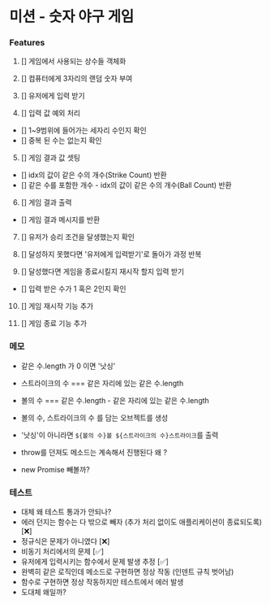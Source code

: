 # 미션 - 숫자 야구 게임

### Features

1. [] 게임에서 사용되는 상수들 객체화

2. [] 컴퓨터에게 3자리의 랜덤 숫자 부여

3. [] 유저에게 입력 받기

4. [] 입력 값 예외 처리

- [] 1~9범위에 들어가는 세자리 수인지 확인
- [] 중복 된 수는 없는지 확인

5. [] 게임 결과 값 셋팅

- [] idx의 값이 같은 수의 개수(Strike Count) 반환
- [] 같은 수를 포함한 개수 - idx의 값이 같은 수의 개수(Ball Count) 반환

6. [] 게임 결과 출력

- [] 게임 결과 메시지를 반환

7. [] 유저가 승리 조건을 달생했는지 확인

8. [] 달성하지 못했다면 '유저에게 입력받기'로 돌아가 과정 반복

9. [] 달성했다면 게임을 종료시킬지 재시작 할지 입력 받기

- [] 입력 받은 수가 1 혹은 2인지 확인

10. [] 게임 재시작 기능 추가

11. [] 게임 종료 기능 추가

### 메모

- 같은 수.length 가 0 이면 '낫싱'
- 스트라이크의 수 === 같은 자리에 있는 같은 수.length
- 볼의 수 === 같은 수.length - 같은 자리에 있는 같은 수.length

- 볼의 수, 스트라이크의 수 를 담는 오브젝트를 생성
- '낫싱'이 아니라면 `${볼의 수}볼 ${스트라이크의 수}스트라이크`를 출력
- throw를 던져도 메소드는 계속해서 진행된다 왜 ?
- new Promise 빼볼까?

### 테스트

- 대체 왜 테스트 통과가 안되나?
- 에러 던지는 함수는 다 밖으로 빼자 (추가 처리 없이도 애플리케이션이 종료되도록) [❌]
- 정규식은 문제가 아니였다 [❌]
- 비동기 처리에서의 문제 [✅]
- 유저에게 입력시키는 함수에서 문제 발생 추정 [✅]
- 완벽히 같은 로직인데 메소드로 구현하면 정상 작동 (인덴트 규칙 벗어남)
- 함수로 구현하면 정상 작동하지만 테스트에서 에러 발생
- 도대체 왜일까?
